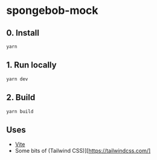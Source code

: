# spongebob-mock

## 0. Install

```
yarn
```

## 1. Run locally

```
yarn dev
```

## 2. Build

```
yarn build
```

## Uses

- [Vite](https://github.com/vitejs/vite)
- Some bits of (Tailwind CSS)][https://tailwindcss.com/]
